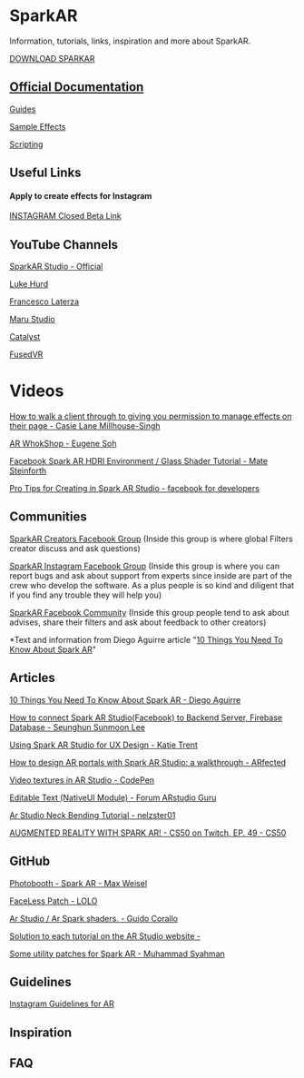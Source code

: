 # SparkAR
Information, tutorials, links, inspiration and more about SparkAR.

[DOWNLOAD SPARKAR](https://sparkar.facebook.com/ar-studio/download)


## [Official Documentation](https://sparkar.facebook.com/ar-studio/learn/documentation)
[Guides](https://sparkar.facebook.com/ar-studio/learn/documentation/guides)

[Sample Effects](https://sparkar.facebook.com/ar-studio/learn/documentation/sample-effects)

[Scripting](https://sparkar.facebook.com/ar-studio/learn/documentation/reference/scripting/summary)


## Useful Links
#### Apply to create effects for Instagram
[INSTAGRAM Closed Beta Link](https://www.facebook.com/arp/ig/beta?hc_location=ufi)



## YouTube Channels
[SparkAR Studio - Official](https://www.youtube.com/playlist?list=PLb0IAmt7-GS3YTAnK4PkLCAuB1niVQKhy)

[Luke Hurd](https://www.youtube.com/channel/UCO6QRYjZfbYcdwwHv5vmf3Q)

[Francesco Laterza](https://www.youtube.com/channel/UCAHV1Y1ufvxC_cclL0GjOCw)

[Maru Studio](https://www.youtube.com/channel/UCcFy_yfaBHp2z-fceORWsWg)

[Catalyst](https://www.youtube.com/channel/UC3zmATtNhDuYOketH1zF5sw)

[FusedVR](https://www.youtube.com/channel/UCLO98KHpNx6JwsdnH04l9yQ)



# Videos
[How to walk a client through to giving you permission to manage effects on their page - Casie Lane Millhouse-Singh](https://www.facebook.com/groups/SparkARcommunity/permalink/605104953234884/)

[AR WhokShop - Eugene Soh](https://www.facebook.com/VisitSingaporeIN/videos/827895747558162/)

[Facebook Spark AR HDRI Environment / Glass Shader Tutorial - Mate Steinforth
](https://www.youtube.com/watch?v=hImMgRb6TEk&t=1s)

[Pro Tips for Creating in Spark AR Studio - facebook for developers](https://developers.facebook.com/videos/2019/pro-tips-for-creating-in-spark-ar-studio/)


## Communities
[SparkAR Creators Facebook Group](https://www.facebook.com/SparkARcreators/)
(Inside this group is where global Filters creator discuss and ask questions)

[SparkAR Instagram Facebook Group](https://www.facebook.com/groups/spark.ar.instagram.beta/)
(Inside this group is where you can report bugs and ask about support from experts since inside are part of the crew who develop the software. As a plus people is so kind and diligent that if you find any trouble they will help you)

[SparkAR Facebook Community](https://www.facebook.com/groups/SparkARcommunity/)
(Inside this group people tend to ask about advises, share their filters and ask about feedback to other creators)

*Text and information from Diego Aguirre article "[10 Things You Need To Know About Spark AR](https://medium.com/@geekydiego/10-things-you-need-to-know-about-spark-ar-baad07b2a293?fbclid=IwAR2iXeL7EccsE4MTUFbXYJ1WSYXcsUK0uqFSZ9d3yM1HFOGkEDv9ngJYF3k)"


## Articles
[10 Things You Need To Know About Spark AR - Diego Aguirre](https://medium.com/@geekydiego/10-things-you-need-to-know-about-spark-ar-baad07b2a293?fbclid=IwAR2iXeL7EccsE4MTUFbXYJ1WSYXcsUK0uqFSZ9d3yM1HFOGkEDv9ngJYF3k)

[How to connect Spark AR Studio(Facebook) to Backend Server, Firebase Database - Seunghun Sunmoon Lee](https://medium.com/@seunghunsunmoonlee/how-to-connect-spark-ar-studio-facebook-to-backend-server-database-4de75b5ef20f)

[Using Spark AR Studio for UX Design - Katie Trent](https://blog.truthlabs.com/using-spark-ar-studio-for-ux-design-8c4ddd92563f)

[How to design AR portals with Spark AR Studio: a walkthrough - ARfected](https://arfected.com/how-to-portal/?fbclid=IwAR3NyPcMy5XpWpe_Ncf8HWMWYfBDvE4zBuhuBEySZe7MOdrkPk4qux2m92A)

[Video textures in AR Studio - CodePen](https://codepen.io/positlabs/post/video-textures-in-ar-studio)

[Editable Text (NativeUI Module) - Forum ARstudio Guru](https://forum.arstudio.guru/topic/14/editable-text-nativeui-module?fbclid=IwAR0r9OMsqSdRsb-vPJZzUIdot6SSMizNBqlu4Us9ul6TBjYyWgq4lH8HoCw)

[Ar Studio Neck Bending Tutorial - nelzster01](https://www.youtube.com/watch?v=n6bSnctqmms)

[AUGMENTED REALITY WITH SPARK AR! - CS50 on Twitch, EP. 49 - CS50](https://www.youtube.com/watch?v=jPIZiVvYYmY&list=WL&index=26&t=0s)


## GitHub
[Photobooth - Spark AR - Max Weisel](https://github.com/maxw/Spark-AR-Photobooth?fbclid=IwAR2LXszIKPAH-fR5QJ5epJS25TstNW8_MwC39-BXa4jWctnoGuwxGIWkxck)

[FaceLess Patch - LOLO](https://github.com/armdz/Spark-Ar/tree/master/FaceLess?fbclid=IwAR2vnZvqW_eK5BBePoXvXipoa92eqkVgNcN79Zr47gy6lHha6Ji1bB5V0xI)

[Ar Studio / Ar Spark shaders. - Guido Corallo](https://github.com/gcorallo/SparkArShaders)

[Solution to each tutorial on the AR Studio website - ](https://github.com/Jam3/interns-ar-studio-tutorials)

[Some utility patches for Spark AR - Muhammad Syahman](https://github.com/fukarinka/spark-ar-patches)


## Guidelines
[Instagram Guidelines for AR](https://go.fb.com/rs/267-PVB-941/images/Guidelines-for-AR-Platform.pdf)

## Inspiration

## FAQ




